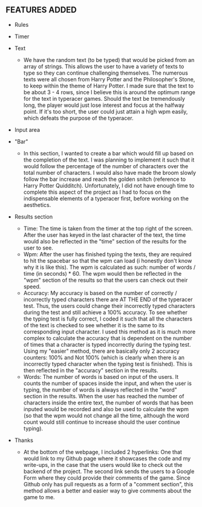 FEATURES ADDED
---------------
- Rules

- Timer

- Text
  - We have the random text (to be typed) that would be picked from an array of strings. This allows the user to have a variety of texts to type so they can continue challenging themselves. The numerous texts were all chosen from Harry Potter and the Philosopher's Stone, to keep within the theme of Harry Potter. I made sure that the text to be about 3 - 4 rows, since I believe this is around the optimum range for the text in typeracer games. Should the text be tremendously long, the player would just lose interest and focus at the halfway point. If it's too short, the user could just attain a high wpm easily, which defeats the purpose of the typeracer.
- Input area

- "Bar" 
  - In this section, I wanted to create a bar which would fill up based on the completion of the text. I was planning to implement it such that it would follow the percentage of the number of characters over the total number of characters. I would also have made the broom slowly follow the bar increase and reach the golden snitch (reference to Harry Potter Quidditch). Unfortunately, I did not have enough time to complete this aspect of the project as I had to focus on the indispensable elements of a typeracer first, before working on the aesthetics. 
- Results section
  - Time: The time is taken from the timer at the top right of the screen. After the user has keyed in the last character of the text, the time would also be reflected in the "time" section of the results for the user to see.
  - Wpm: After the user has finished typing the texts, they are required to hit the spacebar so that the wpm can load (i honestly don't know why it is like this). The wpm is calculated as such: number of words / time (in seconds) * 60. The wpm would then be reflected in the "wpm" section of the results so that the users can check out their speed.
  - Accuracy: My accuracy is based on the number of correctly / incorrectly typed characters there are AT THE END of the typeracer test. Thus, the users could change their incorrectly typed characters during the test and still achieve a 100% accuracy. To see whether the typing test is fully correct, I coded it such that all the characters of the text is checked to see whether it is the same to its corresponding input character. I used this method as it is much more complex to calculate the accuracy that is dependent on the number of times that a character is typed incorrectly during the typing test. Using my "easier" method, there are basically only 2 accuracy counters: 100% and Not 100% (which is clearly when there is an incorrectly typed character when the typing test is finished). This is then reflected in the "accuracy" section in the results.
  - Words: The number of words is based on input of the users. It counts the number of spaces inside the input, and when the user is typing, the number of words is always reflected in the "word" section in the results. When the user has reached the number of characters inside the entire text, the number of words that has been inputed would be recorded and also be used to calculate the wpm (so that the wpm would not change all the time, although the word count would still continue to increase should the user continue typing).
  
- Thanks
  - At the bottom of the webpage, I included 2 hyperlinks: One that would link to my Github page where it showcases the code and my write-ups, in the case that the users would like to check out the backend of the project. The second link sends the users to a Google Form where they could provide their comments of the game. Since Github only has pull requests as a form of a "comment section", this method allows a better and easier way to give comments about the game to me.


